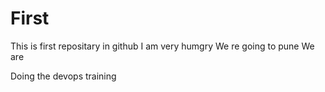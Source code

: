 # First
This is first repositary in github
I am very humgry
We re going to pune
We are 

Doing the devops training
